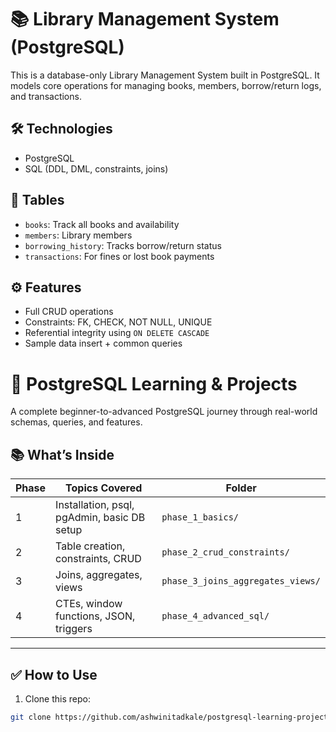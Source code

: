 # 📚 Library Management System (PostgreSQL)

This is a database-only Library Management System built in PostgreSQL. It models core operations for managing books, members, borrow/return logs, and transactions.

## 🛠️ Technologies
- PostgreSQL
- SQL (DDL, DML, constraints, joins)

## 🧱 Tables
- `books`: Track all books and availability
- `members`: Library members
- `borrowing_history`: Tracks borrow/return status
- `transactions`: For fines or lost book payments

## ⚙️ Features
- Full CRUD operations
- Constraints: FK, CHECK, NOT NULL, UNIQUE
- Referential integrity using `ON DELETE CASCADE`
- Sample data insert + common queries

# 🐘 PostgreSQL Learning & Projects

A complete beginner-to-advanced PostgreSQL journey through real-world schemas, queries, and features.

## 📚 What’s Inside

| Phase | Topics Covered | Folder |
|-------|----------------|--------|
| 1     | Installation, psql, pgAdmin, basic DB setup | `phase_1_basics/` |
| 2     | Table creation, constraints, CRUD | `phase_2_crud_constraints/` |
| 3     | Joins, aggregates, views | `phase_3_joins_aggregates_views/` |
| 4     | CTEs, window functions, JSON, triggers | `phase_4_advanced_sql/` |

---

## ✅ How to Use

1. Clone this repo:
```bash
git clone https://github.com/ashwinitadkale/postgresql-learning-projects.git



